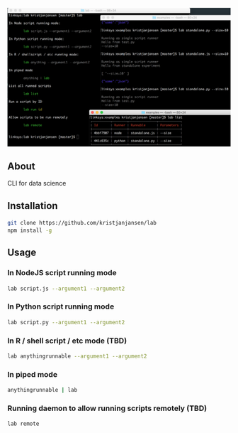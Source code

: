 ![](./screenshot.png)

## About

CLI for data science

## Installation

```sh
git clone https://github.com/kristjanjansen/lab
npm install -g
```

 ## Usage

### In NodeJS script running mode

```sh
lab script.js --argument1 --argument2
```

### In Python script running mode

```sh
lab script.py --argument1 --argument2
```

### In R / shell script / etc mode (TBD)

```sh
lab anythingrunnable --argument1 --argument2
```

### In piped mode

```sh
anythingrunnable | lab
```

### Running daemon to allow running scripts remotely (TBD)

```
lab remote
```